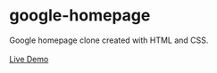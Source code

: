 # google-homepage
Google homepage clone created with HTML and CSS.\
\
[Live Demo](https://mostafaeg1.github.io/google-homepage/)
